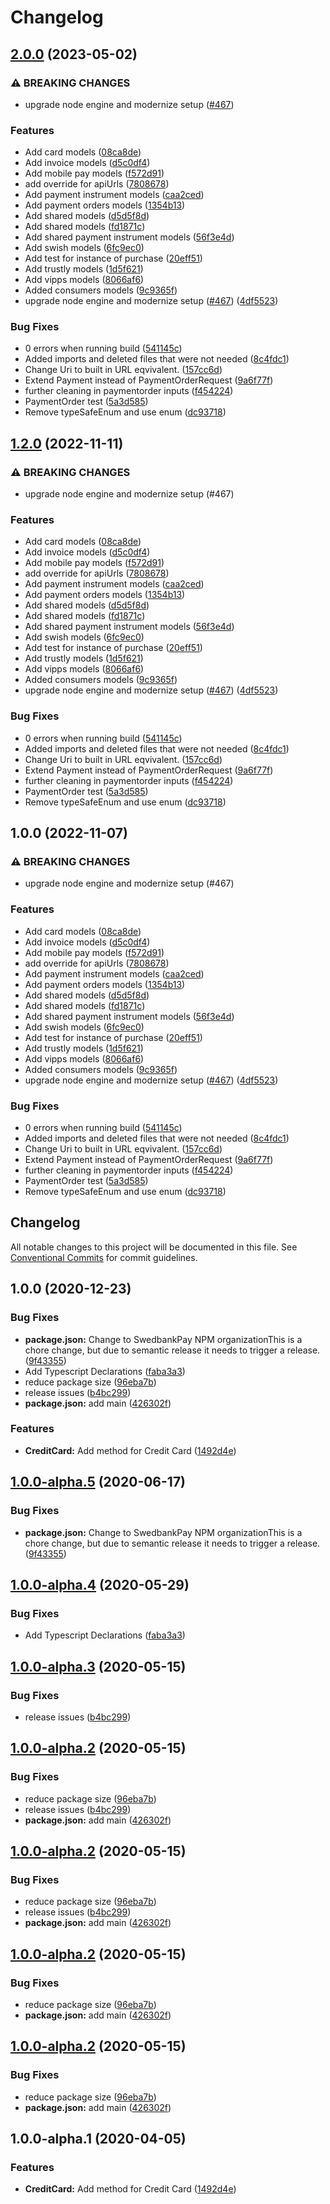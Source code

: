 # Changelog

## [2.0.0](https://github.com/SwedbankPay/swedbank-pay-sdk-js/compare/v1.0.0...v2.0.0) (2023-05-02)


### ⚠ BREAKING CHANGES

* upgrade node engine and modernize setup ([#467](https://github.com/SwedbankPay/swedbank-pay-sdk-js/issues/467))

### Features

* Add card models ([08ca8de](https://github.com/SwedbankPay/swedbank-pay-sdk-js/commit/08ca8de8c8016a4d56eb0663f683b4612d12389a))
* Add invoice models ([d5c0df4](https://github.com/SwedbankPay/swedbank-pay-sdk-js/commit/d5c0df40beb691422822417b4fbb11ef933627b9))
* Add mobile pay models ([f572d91](https://github.com/SwedbankPay/swedbank-pay-sdk-js/commit/f572d91cf4f8f656fa66e614fa20e82e32d667dd))
* add override for apiUrls ([7808678](https://github.com/SwedbankPay/swedbank-pay-sdk-js/commit/7808678a5305246cbf7780d11b523ee1674b61be))
* Add payment instrument models ([caa2ced](https://github.com/SwedbankPay/swedbank-pay-sdk-js/commit/caa2cedda4c82062edb2757d91e2611410f0d49b))
* Add payment orders models ([1354b13](https://github.com/SwedbankPay/swedbank-pay-sdk-js/commit/1354b1333ee450753b69213e68096bb26b03c261))
* Add shared models ([d5d5f8d](https://github.com/SwedbankPay/swedbank-pay-sdk-js/commit/d5d5f8d2ba030ce930a0206295749dd9889f1257))
* Add shared models ([fd1871c](https://github.com/SwedbankPay/swedbank-pay-sdk-js/commit/fd1871c7a1c780a00c518daf1681e9f0b623a828))
* Add shared payment instrument models ([56f3e4d](https://github.com/SwedbankPay/swedbank-pay-sdk-js/commit/56f3e4d0909936c7b1710e463250f106e17cfd7a))
* Add swish models ([6fc9ec0](https://github.com/SwedbankPay/swedbank-pay-sdk-js/commit/6fc9ec08e8f13652dcc84066b2f249fdcd723150))
* Add test for instance of purchase ([20eff51](https://github.com/SwedbankPay/swedbank-pay-sdk-js/commit/20eff515393a2e725af3b386a35c80ebb8024b2a))
* Add trustly models ([1d5f621](https://github.com/SwedbankPay/swedbank-pay-sdk-js/commit/1d5f6218fb00d8f9db9c4e3c587197e70d19fd37))
* Add vipps models ([8066af6](https://github.com/SwedbankPay/swedbank-pay-sdk-js/commit/8066af66a03a412b90b1c83517e13edffdcc31e2))
* Added consumers models ([9c9365f](https://github.com/SwedbankPay/swedbank-pay-sdk-js/commit/9c9365f46ccd6f9fb998d77996f8cf6a824c1cf8))
* upgrade node engine and modernize setup ([#467](https://github.com/SwedbankPay/swedbank-pay-sdk-js/issues/467)) ([4df5523](https://github.com/SwedbankPay/swedbank-pay-sdk-js/commit/4df552334210de4f0e1de7918a1784f284aa9b7c))


### Bug Fixes

* 0 errors when running build ([541145c](https://github.com/SwedbankPay/swedbank-pay-sdk-js/commit/541145c54dd8dbee6aba00ad8e019aea2813b1b2))
* Added imports and deleted files that were not needed ([8c4fdc1](https://github.com/SwedbankPay/swedbank-pay-sdk-js/commit/8c4fdc112e4ab619ce7821a71a4f3f23e15b498a))
* Change Uri to built in URL eqvivalent. ([157cc6d](https://github.com/SwedbankPay/swedbank-pay-sdk-js/commit/157cc6df0905d09849c006095f76765a7a424e00))
* Extend Payment instead of PaymentOrderRequest ([9a6f77f](https://github.com/SwedbankPay/swedbank-pay-sdk-js/commit/9a6f77fd560b74db29345380a755c76cea1c1eeb))
* further cleaning in paymentorder inputs ([f454224](https://github.com/SwedbankPay/swedbank-pay-sdk-js/commit/f454224856f92c3a4b608d1638b48713327faaa0))
* PaymentOrder test ([5a3d585](https://github.com/SwedbankPay/swedbank-pay-sdk-js/commit/5a3d585d58b85d5353f9073aa842609bcb1864b4))
* Remove typeSafeEnum and use enum ([dc93718](https://github.com/SwedbankPay/swedbank-pay-sdk-js/commit/dc937182af12040c2f7bb9b0051fad3dfb4d694c))

## [1.2.0](https://github.com/SwedbankPay/swedbank-pay-sdk-js/compare/v1.0.0...v2.0.0) (2022-11-11)

### ⚠ BREAKING CHANGES

- upgrade node engine and modernize setup (#467)

### Features

- Add card models
  ([08ca8de](https://github.com/SwedbankPay/swedbank-pay-sdk-js/commit/08ca8de8c8016a4d56eb0663f683b4612d12389a))
- Add invoice models
  ([d5c0df4](https://github.com/SwedbankPay/swedbank-pay-sdk-js/commit/d5c0df40beb691422822417b4fbb11ef933627b9))
- Add mobile pay models
  ([f572d91](https://github.com/SwedbankPay/swedbank-pay-sdk-js/commit/f572d91cf4f8f656fa66e614fa20e82e32d667dd))
- add override for apiUrls
  ([7808678](https://github.com/SwedbankPay/swedbank-pay-sdk-js/commit/7808678a5305246cbf7780d11b523ee1674b61be))
- Add payment instrument models
  ([caa2ced](https://github.com/SwedbankPay/swedbank-pay-sdk-js/commit/caa2cedda4c82062edb2757d91e2611410f0d49b))
- Add payment orders models
  ([1354b13](https://github.com/SwedbankPay/swedbank-pay-sdk-js/commit/1354b1333ee450753b69213e68096bb26b03c261))
- Add shared models
  ([d5d5f8d](https://github.com/SwedbankPay/swedbank-pay-sdk-js/commit/d5d5f8d2ba030ce930a0206295749dd9889f1257))
- Add shared models
  ([fd1871c](https://github.com/SwedbankPay/swedbank-pay-sdk-js/commit/fd1871c7a1c780a00c518daf1681e9f0b623a828))
- Add shared payment instrument models
  ([56f3e4d](https://github.com/SwedbankPay/swedbank-pay-sdk-js/commit/56f3e4d0909936c7b1710e463250f106e17cfd7a))
- Add swish models
  ([6fc9ec0](https://github.com/SwedbankPay/swedbank-pay-sdk-js/commit/6fc9ec08e8f13652dcc84066b2f249fdcd723150))
- Add test for instance of purchase
  ([20eff51](https://github.com/SwedbankPay/swedbank-pay-sdk-js/commit/20eff515393a2e725af3b386a35c80ebb8024b2a))
- Add trustly models
  ([1d5f621](https://github.com/SwedbankPay/swedbank-pay-sdk-js/commit/1d5f6218fb00d8f9db9c4e3c587197e70d19fd37))
- Add vipps models
  ([8066af6](https://github.com/SwedbankPay/swedbank-pay-sdk-js/commit/8066af66a03a412b90b1c83517e13edffdcc31e2))
- Added consumers models
  ([9c9365f](https://github.com/SwedbankPay/swedbank-pay-sdk-js/commit/9c9365f46ccd6f9fb998d77996f8cf6a824c1cf8))
- upgrade node engine and modernize setup
  ([#467](https://github.com/SwedbankPay/swedbank-pay-sdk-js/issues/467))
  ([4df5523](https://github.com/SwedbankPay/swedbank-pay-sdk-js/commit/4df552334210de4f0e1de7918a1784f284aa9b7c))

### Bug Fixes

- 0 errors when running build
  ([541145c](https://github.com/SwedbankPay/swedbank-pay-sdk-js/commit/541145c54dd8dbee6aba00ad8e019aea2813b1b2))
- Added imports and deleted files that were not needed
  ([8c4fdc1](https://github.com/SwedbankPay/swedbank-pay-sdk-js/commit/8c4fdc112e4ab619ce7821a71a4f3f23e15b498a))
- Change Uri to built in URL eqvivalent.
  ([157cc6d](https://github.com/SwedbankPay/swedbank-pay-sdk-js/commit/157cc6df0905d09849c006095f76765a7a424e00))
- Extend Payment instead of PaymentOrderRequest
  ([9a6f77f](https://github.com/SwedbankPay/swedbank-pay-sdk-js/commit/9a6f77fd560b74db29345380a755c76cea1c1eeb))
- further cleaning in paymentorder inputs
  ([f454224](https://github.com/SwedbankPay/swedbank-pay-sdk-js/commit/f454224856f92c3a4b608d1638b48713327faaa0))
- PaymentOrder test
  ([5a3d585](https://github.com/SwedbankPay/swedbank-pay-sdk-js/commit/5a3d585d58b85d5353f9073aa842609bcb1864b4))
- Remove typeSafeEnum and use enum
  ([dc93718](https://github.com/SwedbankPay/swedbank-pay-sdk-js/commit/dc937182af12040c2f7bb9b0051fad3dfb4d694c))

## 1.0.0 (2022-11-07)

### ⚠ BREAKING CHANGES

- upgrade node engine and modernize setup (#467)

### Features

- Add card models
  ([08ca8de](https://github.com/SwedbankPay/swedbank-pay-sdk-js/commit/08ca8de8c8016a4d56eb0663f683b4612d12389a))
- Add invoice models
  ([d5c0df4](https://github.com/SwedbankPay/swedbank-pay-sdk-js/commit/d5c0df40beb691422822417b4fbb11ef933627b9))
- Add mobile pay models
  ([f572d91](https://github.com/SwedbankPay/swedbank-pay-sdk-js/commit/f572d91cf4f8f656fa66e614fa20e82e32d667dd))
- add override for apiUrls
  ([7808678](https://github.com/SwedbankPay/swedbank-pay-sdk-js/commit/7808678a5305246cbf7780d11b523ee1674b61be))
- Add payment instrument models
  ([caa2ced](https://github.com/SwedbankPay/swedbank-pay-sdk-js/commit/caa2cedda4c82062edb2757d91e2611410f0d49b))
- Add payment orders models
  ([1354b13](https://github.com/SwedbankPay/swedbank-pay-sdk-js/commit/1354b1333ee450753b69213e68096bb26b03c261))
- Add shared models
  ([d5d5f8d](https://github.com/SwedbankPay/swedbank-pay-sdk-js/commit/d5d5f8d2ba030ce930a0206295749dd9889f1257))
- Add shared models
  ([fd1871c](https://github.com/SwedbankPay/swedbank-pay-sdk-js/commit/fd1871c7a1c780a00c518daf1681e9f0b623a828))
- Add shared payment instrument models
  ([56f3e4d](https://github.com/SwedbankPay/swedbank-pay-sdk-js/commit/56f3e4d0909936c7b1710e463250f106e17cfd7a))
- Add swish models
  ([6fc9ec0](https://github.com/SwedbankPay/swedbank-pay-sdk-js/commit/6fc9ec08e8f13652dcc84066b2f249fdcd723150))
- Add test for instance of purchase
  ([20eff51](https://github.com/SwedbankPay/swedbank-pay-sdk-js/commit/20eff515393a2e725af3b386a35c80ebb8024b2a))
- Add trustly models
  ([1d5f621](https://github.com/SwedbankPay/swedbank-pay-sdk-js/commit/1d5f6218fb00d8f9db9c4e3c587197e70d19fd37))
- Add vipps models
  ([8066af6](https://github.com/SwedbankPay/swedbank-pay-sdk-js/commit/8066af66a03a412b90b1c83517e13edffdcc31e2))
- Added consumers models
  ([9c9365f](https://github.com/SwedbankPay/swedbank-pay-sdk-js/commit/9c9365f46ccd6f9fb998d77996f8cf6a824c1cf8))
- upgrade node engine and modernize setup
  ([#467](https://github.com/SwedbankPay/swedbank-pay-sdk-js/issues/467))
  ([4df5523](https://github.com/SwedbankPay/swedbank-pay-sdk-js/commit/4df552334210de4f0e1de7918a1784f284aa9b7c))

### Bug Fixes

- 0 errors when running build
  ([541145c](https://github.com/SwedbankPay/swedbank-pay-sdk-js/commit/541145c54dd8dbee6aba00ad8e019aea2813b1b2))
- Added imports and deleted files that were not needed
  ([8c4fdc1](https://github.com/SwedbankPay/swedbank-pay-sdk-js/commit/8c4fdc112e4ab619ce7821a71a4f3f23e15b498a))
- Change Uri to built in URL eqvivalent.
  ([157cc6d](https://github.com/SwedbankPay/swedbank-pay-sdk-js/commit/157cc6df0905d09849c006095f76765a7a424e00))
- Extend Payment instead of PaymentOrderRequest
  ([9a6f77f](https://github.com/SwedbankPay/swedbank-pay-sdk-js/commit/9a6f77fd560b74db29345380a755c76cea1c1eeb))
- further cleaning in paymentorder inputs
  ([f454224](https://github.com/SwedbankPay/swedbank-pay-sdk-js/commit/f454224856f92c3a4b608d1638b48713327faaa0))
- PaymentOrder test
  ([5a3d585](https://github.com/SwedbankPay/swedbank-pay-sdk-js/commit/5a3d585d58b85d5353f9073aa842609bcb1864b4))
- Remove typeSafeEnum and use enum
  ([dc93718](https://github.com/SwedbankPay/swedbank-pay-sdk-js/commit/dc937182af12040c2f7bb9b0051fad3dfb4d694c))

## Changelog

All notable changes to this project will be documented in this file. See
[Conventional Commits](https://conventionalcommits.org) for commit guidelines.

## 1.0.0 (2020-12-23)

### Bug Fixes

- **package.json:** Change to SwedbankPay NPM organizationThis is a chore
  change, but due to semantic release it needs to trigger a release.
  ([9f43355](https://github.com/SwedbankPay/swedbank-pay-sdk-js/commit/9f433550a3de3b75191c398eb6fbaf0758a41b06))
- Add Typescript Declarations
  ([faba3a3](https://github.com/SwedbankPay/swedbank-pay-sdk-js/commit/faba3a36a4f29c753464c037712d308f630a3a15))
- reduce package size
  ([96eba7b](https://github.com/SwedbankPay/swedbank-pay-sdk-js/commit/96eba7bc41757aa7040275f192c899c2a2c2b49f))
- release issues
  ([b4bc299](https://github.com/SwedbankPay/swedbank-pay-sdk-js/commit/b4bc299eeb11c0b82993267a05f6140f3e3ddda5))
- **package.json:** add main
  ([426302f](https://github.com/SwedbankPay/swedbank-pay-sdk-js/commit/426302ffed1fa1006be28bef4195a50a0cd51702))

### Features

- **CreditCard:** Add method for Credit Card
  ([1492d4e](https://github.com/SwedbankPay/swedbank-pay-sdk-js/commit/1492d4e97ce74442eb3213a824d1e0ac535d61b3))

## [1.0.0-alpha.5](https://github.com/SwedbankPay/swedbank-pay-sdk-js/compare/v1.0.0-alpha.4...v1.0.0-alpha.5) (2020-06-17)

### Bug Fixes

- **package.json:** Change to SwedbankPay NPM organizationThis is a chore
  change, but due to semantic release it needs to trigger a release.
  ([9f43355](https://github.com/SwedbankPay/swedbank-pay-sdk-js/commit/9f433550a3de3b75191c398eb6fbaf0758a41b06))

## [1.0.0-alpha.4](https://github.com/bjerkio/swedbank-pay-js/compare/v1.0.0-alpha.3...v1.0.0-alpha.4) (2020-05-29)

### Bug Fixes

- Add Typescript Declarations
  ([faba3a3](https://github.com/bjerkio/swedbank-pay-js/commit/faba3a36a4f29c753464c037712d308f630a3a15))

## [1.0.0-alpha.3](https://github.com/bjerkio/swedbank-pay-js/compare/v1.0.0-alpha.2...v1.0.0-alpha.3) (2020-05-15)

### Bug Fixes

- release issues
  ([b4bc299](https://github.com/bjerkio/swedbank-pay-js/commit/b4bc299eeb11c0b82993267a05f6140f3e3ddda5))

## [1.0.0-alpha.2](https://github.com/bjerkio/swedbank-pay-js/compare/v1.0.0-alpha.1...v1.0.0-alpha.2) (2020-05-15)

### Bug Fixes

- reduce package size
  ([96eba7b](https://github.com/bjerkio/swedbank-pay-js/commit/96eba7bc41757aa7040275f192c899c2a2c2b49f))
- release issues
  ([b4bc299](https://github.com/bjerkio/swedbank-pay-js/commit/b4bc299eeb11c0b82993267a05f6140f3e3ddda5))
- **package.json:** add main
  ([426302f](https://github.com/bjerkio/swedbank-pay-js/commit/426302ffed1fa1006be28bef4195a50a0cd51702))

## [1.0.0-alpha.2](https://github.com/bjerkio/swedbank-pay-js/compare/v1.0.0-alpha.1...v1.0.0-alpha.2) (2020-05-15)

### Bug Fixes

- reduce package size
  ([96eba7b](https://github.com/bjerkio/swedbank-pay-js/commit/96eba7bc41757aa7040275f192c899c2a2c2b49f))
- release issues
  ([b4bc299](https://github.com/bjerkio/swedbank-pay-js/commit/b4bc299eeb11c0b82993267a05f6140f3e3ddda5))
- **package.json:** add main
  ([426302f](https://github.com/bjerkio/swedbank-pay-js/commit/426302ffed1fa1006be28bef4195a50a0cd51702))

## [1.0.0-alpha.2](https://github.com/bjerkio/swedbank-pay-js/compare/v1.0.0-alpha.1...v1.0.0-alpha.2) (2020-05-15)

### Bug Fixes

- reduce package size
  ([96eba7b](https://github.com/bjerkio/swedbank-pay-js/commit/96eba7bc41757aa7040275f192c899c2a2c2b49f))
- **package.json:** add main
  ([426302f](https://github.com/bjerkio/swedbank-pay-js/commit/426302ffed1fa1006be28bef4195a50a0cd51702))

## [1.0.0-alpha.2](https://github.com/bjerkio/swedbank-pay-js/compare/v1.0.0-alpha.1...v1.0.0-alpha.2) (2020-05-15)

### Bug Fixes

- reduce package size
  ([96eba7b](https://github.com/bjerkio/swedbank-pay-js/commit/96eba7bc41757aa7040275f192c899c2a2c2b49f))
- **package.json:** add main
  ([426302f](https://github.com/bjerkio/swedbank-pay-js/commit/426302ffed1fa1006be28bef4195a50a0cd51702))

## 1.0.0-alpha.1 (2020-04-05)

### Features

- **CreditCard:** Add method for Credit Card
  ([1492d4e](https://github.com/bjerkio/swedbank-pay-js/commit/1492d4e97ce74442eb3213a824d1e0ac535d61b3))
